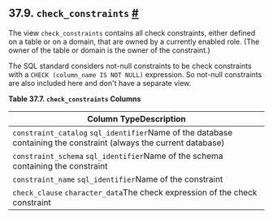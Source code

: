 ## 37.9. `check_constraints` [#](#INFOSCHEMA-CHECK-CONSTRAINTS)

The view `check_constraints` contains all check constraints, either defined on a table or on a domain, that are owned by a currently enabled role. (The owner of the table or domain is the owner of the constraint.)

The SQL standard considers not-null constraints to be check constraints with a `CHECK (column_name IS NOT NULL)` expression. So not-null constraints are also included here and don't have a separate view.

**Table 37.7. `check_constraints` Columns**

| Column TypeDescription                                                                                            |
| ----------------------------------------------------------------------------------------------------------------- |
| `constraint_catalog` `sql_identifier`Name of the database containing the constraint (always the current database) |
| `constraint_schema` `sql_identifier`Name of the schema containing the constraint                                  |
| `constraint_name` `sql_identifier`Name of the constraint                                                          |
| `check_clause` `character_data`The check expression of the check constraint                                       |